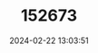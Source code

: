 ---
title: "152673"
category: "Corynopuntia parishiorum"
draft: false
date: 2024-02-22 13:03:51
languages:
  English: ["Parish's Club-cholla"]
---